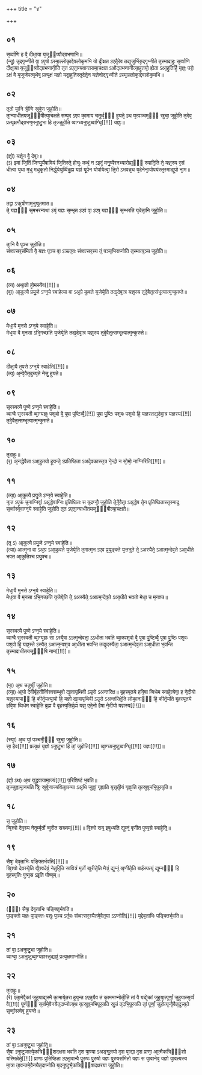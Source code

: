 +++
title = "४"

+++
## ०१
स᳘र्व्वाणि ह वै᳘ दीक्षा᳘या य᳘जूᳫंष्यौद्ग्रभणानि॥  
(न्यु᳘) ‍उ᳘द्गृभ्णीते वा᳘ ऽए᳘षो ऽस्मा᳘ल्लोका᳘द्देवलोक᳘मभि यो दी᳘क्षत ऽएतै᳘रेव तद्य᳘जुर्भिरु᳘द्गृभ्णीते त᳘स्मादाहुः स᳘र्व्वाणि दीक्षा᳘या य᳘जूᳫंष्यौद्ग्रभणानी᳘ति त᳘त ऽएता᳘न्यवान्तरामा᳘चक्षत ऽऔद्ग्रभणानीत्या᳘हुतयो᳘ ह्येता ऽआ᳘हुतिर्हि᳘ य᳘ज्ञः᳘ परो᳘ ऽक्षं वै य᳘जुर्जपत्य᳘थैष᳘ प्रत्य᳘क्षं यज्ञो यदा᳘हुतिस्त᳘देते᳘न यज्ञेनोद्गृभ्णीते ऽस्मा᳘ल्लोका᳘द्देवलोक᳘मभि॥  
## ०२
त᳘तो या᳘नि त्री᳘णि स्रुवे᳘ण जुहो᳘ति॥  
ता᳘न्याधीतयजूᳫँ᳭षीत्या᳘चक्षते सम्प᳘द ऽएव का᳘माय चतुर्थ᳘ᳫँ᳘ हूयते᳘ ऽथ य᳘त्पञ्चम᳘ᳫं᳘ स्रुचा᳘ जुहो᳘ति त᳘देव᳘ प्रत्य᳘क्षमौद्ग्रभण᳘मनुष्टु᳘भा हि त᳘ज्जुहो᳘ति व्वाग्घ्यनुष्टुब्वाग्घि᳘[[!!]] यज्ञः᳘॥  
## ०३
(ज्ञो᳘) ‍यज्ञे᳘न वै᳘ देवाः᳘॥  
(ऽ) इमां जि᳘तिं जिग्यु᳘र्यैषामियं जि᳘तिस्ते᳘ होचुः कथं᳘ न ऽइदं᳘ मनु᳘ष्यैरनभ्यारोह्य᳘ᳫं᳘ स्यादि᳘ति ते᳘ यज्ञ᳘स्य र᳘सं धीत्वा य᳘था म᳘धु मधुकृ᳘तो निर्द्ध᳘येयुर्व्विदु᳘ह्य यज्ञं यू᳘पेन योपयित्वा᳘ ति᳘रो ऽभवन्न᳘थ य᳘देनेना᳘योपयंस्त᳘स्माद्यू᳘पो ना᳘म॥  
## ०४
तद्वा ऽऋ᳘षीणाम᳘नुश्रुतमास॥  
ते᳘ यज्ञᳫँ᳭ स᳘मभरन्यथा ऽयं᳘ यज्ञः स᳘म्भृत ऽएवं वा᳘ ऽएष᳘ यज्ञᳫँ᳭ स᳘म्भरति य᳘देता᳘नि जुहो᳘ति॥  
## ०५
ता᳘नि वै प᳘ञ्च जुहोति॥  
संव्वत्सर᳘संमितो वै᳘ यज्ञः प᳘ञ्च वा᳘ ऽऋत᳘वः संव्वत्सर᳘स्य तं᳘ पञ्च᳘भिराप्नोति त᳘स्मात्प᳘ञ्च जुहोति॥  
## ०६
(त्य) अथा᳘तो हो᳘मस्यैव[[!!]]॥  
(वा᳘) आ᳘कूत्यै प्रयु᳘जे ऽग्न᳘ये स्वाहेत्या वा ऽअ᳘ग्रे कुवते य᳘जेये᳘ति तद्य᳘देवा᳘त्र यज्ञ᳘स्य त᳘दे᳘वैत᳘त्संभृ᳘त्यात्म᳘न्कुरुते॥  
## ०७
मेधा᳘यै म᳘नसे ऽग्न᳘ये स्वाहे᳘ति॥  
मेध᳘या वै म᳘नसा ऽभि᳘गच्छति य᳘जेये᳘ति तद्य᳘देवा᳘त्र यज्ञ᳘स्य त᳘दे᳘वैत᳘त्सम्भृ᳘त्यात्म᳘न्कुरुते॥  
## ०८
दीक्षा᳘यै त᳘पसे ऽग्न᳘ये स्वाहेति[[!!]]॥  
(त्य᳘) अ᳘न्वे᳘वैत᳘दुच्य᳘ते नेत्तु᳘ हूयते॥  
## ०९
स᳘रस्वत्यै पू᳘ष्णे ऽग्न᳘ये स्वाहे᳘ति॥  
व्वाग्वै स᳘रस्वती व्वा᳘ग्यज्ञः᳘ पश᳘वो वै᳘ पूषा पुष्टिर्व्वै᳘[[!!]] पूषा पु᳘ष्टिः पश᳘वः पश᳘वो हि᳘ यज्ञस्तद्य᳘देवा᳘त्र यज्ञस्य[[!!]] त᳘दे᳘वैत᳘त्सम्भृ᳘त्यात्म᳘न्कुरुते॥  
## १०
त᳘दाहुः॥  
(र᳘) ‍अ᳘नद्धेवैता ऽआ᳘हुतयो हूयन्ते᳘ ऽप्रतिष्ठिता ऽअदे᳘वकास्त᳘त्र ने᳘न्द्रो न सो᳘मो᳘ नाग्निरिति[[!!]]॥  
## ११
(त्या᳘) आ᳘कूत्यै प्रयु᳘जे ऽग्न᳘ये स्वाहे᳘ति॥  
ना᳘त ऽए᳘कं च᳘नाग्निर्वा᳘ ऽअ᳘द्धेवाग्निः प्र᳘तिष्ठितः स य᳘दग्नौ᳘ जुहो᳘ति ते᳘नै᳘वैता᳘ ऽअ᳘द्धेव ते᳘न प्र᳘तिष्ठितास्त᳘स्मादु स᳘र्व्वास्वे᳘वाग्न᳘ये स्वाहे᳘ति जुहोति त᳘त ऽएता᳘न्याधीतयजूᳫँ᳭षीत्या᳘चक्षते॥  
## १२
(त᳘ ऽ) आ᳘कूत्यै प्रयु᳘जे ऽग्न᳘ये स्वाहे᳘ति॥  
(त्या) आत्म᳘ना वा ऽअ᳘ग्र ऽआ᳘कुवते य᳘जेये᳘ति त᳘मात्म᳘न ऽएव प्र᳘युङ्क्ते य᳘त्तनुते ते᳘ ऽअस्यैते᳘ ऽआत्म᳘न्देव᳘ते ऽआ᳘धीते भवत आ᳘कूतिश्च प्रयु᳘क्च॥  
## १३
मेधा᳘यै म᳘नसे ऽग्न᳘ये स्वाहे᳘ति॥  
मेध᳘या वै म᳘नसा ऽभि᳘गच्छति य᳘जेये᳘ति ते᳘ ऽअस्यैते᳘ ऽआत्म᳘न्देव᳘ते ऽआ᳘धीते भवतो मेधा᳘ च म᳘नश्च॥  
## १४
स᳘रस्वत्यै पू᳘ष्णे ऽग्न᳘ये स्वाहे᳘ति॥  
व्वाग्वै स᳘रस्वती व्वा᳘ग्य᳘ज्ञः सा ऽस्यै᳘षा ऽऽत्म᳘न्देवता᳘ ऽऽधीता भवति व्वा᳘क्पश᳘वो वै᳘ पूषा पु᳘ष्टिर्व्वै᳘ पूषा पु᳘ष्टिः पश᳘वः पश᳘वो हि᳘ यज्ञ᳘स्ते ऽस्यैत᳘ ऽआत्म᳘न्पश᳘व आ᳘धीता भवन्ति तद्य᳘दस्यैता᳘ ऽआत्म᳘न्देव᳘ता ऽआ᳘धीता भ᳘वन्ति त᳘स्मादाधीतयजू᳘ᳫं᳘षि नाम[[!!]]॥  
## १५
(मा᳘) अ᳘थ चतुर्थीं᳘ जुहोति॥  
(त्या᳘) आ᳘पो देवीर्बृहतीर्व्विश्वशम्भुवो द्या᳘वापृथिवी ऽउ᳘रो ऽअन्तरिक्ष॥ बृ᳘हस्प᳘तये हवि᳘षा व्विधेम स्वाहे᳘त्येषा᳘ ह ने᳘दीयो यज्ञ᳘स्यापाᳫं हि᳘ कीर्त᳘यत्या᳘पो हि᳘ यज्ञो द्या᳘वापृथिवी ऽउ᳘रो ऽअन्तरिक्षे᳘ति लोका᳘नाᳫं᳭ हि᳘ कीर्त᳘यति बृ᳘हस्प᳘तये हवि᳘षा व्विधेम स्वाहे᳘ति ब्र᳘ह्म वै बृ᳘हस्प᳘तिर्ब्र᳘ह्म यज्ञ᳘ एते᳘नो हैषा ने᳘दीयो यज्ञस्य[[!!]]॥  
## १६
(स्या᳘) अ᳘थ यां᳘ पञ्चमी᳘ᳫं᳘ स्रुचा᳘ जुहो᳘ति॥  
सा᳘ हैव[[!!]] प्रत्य᳘क्षं य᳘ज्ञो ऽनुष्टु᳘भा हि तां᳘ जुहोति[[!!]] व्वा᳘ग्घ्यनुष्टुब्वाग्घि᳘[[!!]] यज्ञः[[!!]]॥  
## १७
(ज्ञो᳘ ऽथ) अ᳘थ य᳘द्ध्रुवायामा᳘ज्यं[[!!]] प᳘रिशिष्टं भ᳘वति॥  
त᳘ज्जुह्वामा᳘नयति त्रिः᳘ स्रुवे᳘णाज्यविला᳘पन्या ऽअ᳘धि जुह्वां᳘ गृह्णाति य᳘त्तृती᳘यं गृह्णा᳘ति त᳘त्स्रुव᳘मभि᳘पूरय᳘ति॥  
## १८
स᳘ जुहोति॥  
व्वि᳘श्वो देव᳘स्य नेतुर्म्म᳘र्तो व्वुरीत सख्यम्[[!!]]॥ वि᳘श्वो राय᳘ इषुध्यति द्युम्नं᳘ वृणीत पुष्य᳘से स्वाहे᳘ति᳘॥  
## १९
सैषा᳘ देव᳘ताभिः पङ्क्तिर्भवति[[!!]]॥  
व्वि᳘श्वो देवस्ये᳘ति व्वै᳘श्वदेवं᳘ नेतुरि᳘ति सावित्रं म᳘र्तो व्वुरीते᳘ति मैत्रं᳘ द्युम्नं᳘ व्वृणीते᳘ति बार्हस्पत्यं᳘ द्युम्नᳫँ᳭ हि बृ᳘हस्प᳘तिः पुष्य᳘स ऽइ᳘ति पौष्ण᳘म्॥  
## २०
(ᳫँ᳘) सैषा᳘ देव᳘ताभिः पङ्क्ति᳘र्भवति॥  
पा᳘ङ्क्तो यज्ञः पा᳘ङ्क्तः पशुः प᳘ञ्च ऽर्त᳘वः संव्वत्सर᳘स्यैतमे᳘वैत᳘या ऽऽप्नोति[[!!]] य᳘द्देव᳘ताभिः पङ्क्तिर्भ᳘वति॥  
## २१
तां वा᳘ ऽअनुष्टु᳘भा जुहोति॥  
व्वाग्वा᳘ ऽअनुष्टुब्वा᳘ग्यज्ञस्त᳘द्यज्ञं᳘ प्रत्य᳘क्षमाप्नोति॥  
## २२
त᳘दाहुः॥  
(रे) एता᳘मेवै᳘कां जुहुयाद्य᳘स्मै का᳘माये᳘तरा हूय᳘न्त ऽएत᳘यैव तं का᳘ममाप्नोती᳘ति तां वै यद्ये᳘कां जुहुया᳘त्पूर्णां᳘ जुहुयात्स᳘र्व्वं वै[[!!]] पूर्णᳫँ᳭ स᳘र्व्वमे᳘वैनयैत᳘दाप्नोत्य᳘थ य᳘त्स्रुव᳘मभिपूर᳘यति स्रु᳘चं त᳘दभि᳘पूरयति तां᳘ पूर्णां᳘ जुहोत्य᳘न्वै᳘वैत᳘दुच्य᳘ते स᳘र्व्वा᳘स्त्वेव᳘ हूयन्ते॥  
## २३
तां वा᳘ ऽअनुष्टु᳘भा जुहोति᳘॥  
सै᳘षा ऽनुष्टुप्सत्ये᳘कत्रिᳫँ᳭शदक्षरा भवति द᳘श पा᳘ण्या ऽअङ्गु᳘लयो द᳘श पा᳘द्या द᳘श प्राणा᳘ आ᳘त्मैकत्रिᳫँ᳭शो यस्मिन्नेते᳘[[!!]] प्राणाः प्र᳘तिष्ठिता ऽएता᳘वान्वै पु᳘रुषः पु᳘रुषो यज्ञः पु᳘रुषसंमितो यज्ञः स या᳘वानेव᳘ यज्ञो या᳘वत्यस्य मा᳘त्रा ता᳘वन्तमे᳘वैनयैत᳘दाप्नोति य᳘दनुष्टुभै᳘कत्रिᳫँ᳭शदक्षरया जुहो᳘ति॥  
